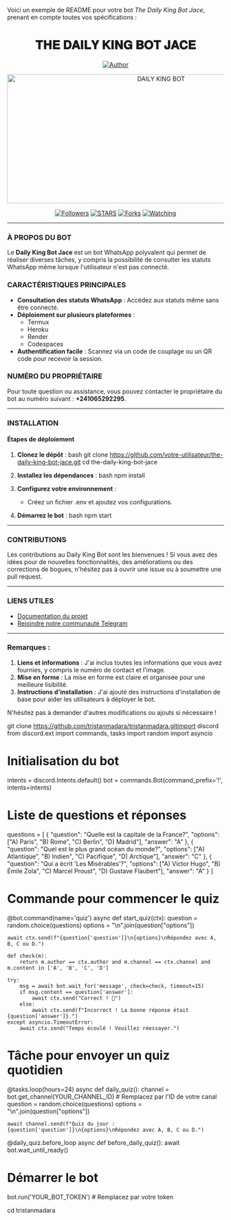 Voici un exemple de README pour votre bot *The Daily King Bot Jace*, prenant en compte toutes vos spécifications :

<h1 align="center">𝐓𝐇𝐄 𝐃𝐀𝐈𝐋𝐘 𝐊𝐈𝐍𝐆 𝐁𝐎𝐓 𝐉𝐀𝐂𝐄</h1>
<p align="center">
<a href="https://tristanmdarajace.com"><img title="Author" src="https://img.shields.io/badge/THE_DAILY_KING_BOT-black?style=for-the-badge&logo=github"></a>
</p>

<p align="center">
<img alt="DAILY KING BOT" width="700" height="300" src="https://telegra.ph/file/4370bca28c3c155f9be78.jpg">
</p>

<p align="center">
<a href="https://github.com/franceking1?tab=followers"><img title="Followers" src="https://img.shields.io/github/followers/franceking1?label=Followers&style=social"></a>
<a href="https://github.com/franceking1/Flash-Md/stargazers/"><img title="STARS" src="https://img.shields.io/github/stars/franceking1/Flash-Md?&style=social"></a>
<a href="https://github.com/franceking1/Flash-Md/network/members"><img title="Forks" src="https://img.shields.io/github/forks/franceking1/Flash-Md?style=social"></a>
<a href="https://github.com/franceking1/Flash-Md/watchers"><img title="Watching" src="https://img.shields.io/github/watchers/franceking1/Flash-Md?label=Watching&style=social"></a>
</p>

***

### À PROPOS DU BOT

Le **Daily King Bot Jace** est un bot WhatsApp polyvalent qui permet de réaliser diverses tâches, y compris la possibilité de consulter les statuts WhatsApp même lorsque l'utilisateur n'est pas connecté. 

### CARACTÉRISTIQUES PRINCIPALES

- **Consultation des statuts WhatsApp** : Accédez aux statuts même sans être connecté.
- **Déploiement sur plusieurs plateformes** : 
  - Termux
  - Heroku
  - Render
  - Codespaces
- **Authentification facile** : Scannez via un code de couplage ou un QR code pour recevoir la session.

### NUMÉRO DU PROPRIÉTAIRE

Pour toute question ou assistance, vous pouvez contacter le propriétaire du bot au numéro suivant : **+241065292295**.

***

### INSTALLATION

#### Étapes de déploiement

1. **Clonez le dépôt** :
   bash
   git clone https://github.com/votre-utilisateur/the-daily-king-bot-jace.git
   cd the-daily-king-bot-jace
   
2. **Installez les dépendances** :
   bash
   npm install
   
3. **Configurez votre environnement** :
   - Créez un fichier .env et ajoutez vos configurations.

4. **Démarrez le bot** :
   bash
   npm start
   
***

### CONTRIBUTIONS

Les contributions au Daily King Bot sont les bienvenues ! Si vous avez des idées pour de nouvelles fonctionnalités, des améliorations ou des corrections de bogues, n'hésitez pas à ouvrir une issue ou à soumettre une pull request.

***

### LIENS UTILES

- [Documentation du projet](https://tristanmdarajace.com)
- [Rejoindre notre communauté Telegram](https://t.me/france_king1)

***



### Remarques :

1. **Liens et informations** : J'ai inclus toutes les informations que vous avez fournies, y compris le numéro de contact et l'image.
2. **Mise en forme** : La mise en forme est claire et organisée pour une meilleure lisibilité.
3. **Instructions d'installation** : J'ai ajouté des instructions d'installation de base pour aider les utilisateurs à déployer le bot.

N'hésitez pas à demander d'autres modifications ou ajouts si nécessaire !


git clone https://github.com/tristanmadara/tristanmadara.gitimport discord
from discord.ext import commands, tasks
import random
import asyncio

# Initialisation du bot
intents = discord.Intents.default()
bot = commands.Bot(command_prefix='!', intents=intents)

# Liste de questions et réponses
questions = [
    {
        "question": "Quelle est la capitale de la France?",
        "options": ["A) Paris", "B) Rome", "C) Berlin", "D) Madrid"],
        "answer": "A"
    },
    {
        "question": "Quel est le plus grand océan du monde?",
        "options": ["A) Atlantique", "B) Indien", "C) Pacifique", "D) Arctique"],
        "answer": "C"
    },
    {
        "question": "Qui a écrit 'Les Misérables'?",
        "options": ["A) Victor Hugo", "B) Émile Zola", "C) Marcel Proust", "D) Gustave Flaubert"],
        "answer": "A"
    }
]

# Commande pour commencer le quiz
@bot.command(name='quiz')
async def start_quiz(ctx):
    question = random.choice(questions)
    options = "\n".join(question["options"])
    
    await ctx.send(f"{question['question']}\n{options}\nRépondez avec A, B, C ou D.")

    def check(m):
        return m.author == ctx.author and m.channel == ctx.channel and m.content in ['A', 'B', 'C', 'D']

    try:
        msg = await bot.wait_for('message', check=check, timeout=15)
        if msg.content == question['answer']:
            await ctx.send("Correct ! 🎉")
        else:
            await ctx.send(f"Incorrect ! La bonne réponse était {question['answer']}.")
    except asyncio.TimeoutError:
        await ctx.send("Temps écoulé ! Veuillez réessayer.")

# Tâche pour envoyer un quiz quotidien
@tasks.loop(hours=24)
async def daily_quiz():
    channel = bot.get_channel(YOUR_CHANNEL_ID)  # Remplacez par l'ID de votre canal
    question = random.choice(questions)
    options = "\n".join(question["options"])
    
    await channel.send(f"Quiz du jour : {question['question']}\n{options}\nRépondez avec A, B, C ou D.")

@daily_quiz.before_loop
async def before_daily_quiz():
    await bot.wait_until_ready()

# Démarrer le bot
bot.run('YOUR_BOT_TOKEN')  # Remplacez par votre token

cd tristanmadara
